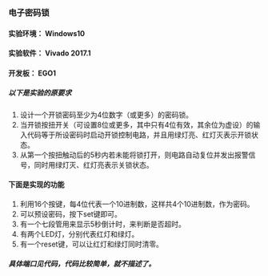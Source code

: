 ### 电子密码锁

#### 实验环境： Windows10

#### 实验软件： Vivado 2017.1

#### 开发板： EGO1

##### 以下是实验的原要求

1. 设计一个开锁密码至少为4位数字（或更多）的密码锁。
2. 当开锁按扭开关（可设置8位或更多，其中只有4位有效，其余位为虚设）的输入代码等于所设密码时启动开锁控制电路，并且用绿灯亮、红灯灭表示开锁状态。
3. 从第一个按扭触动后的5秒内若未能将锁打开，则电路自动复位并发出报警信号，同时用绿灯灭、红灯亮表示关锁状态。 

#### 下面是实现的功能

1. 利用16个按键，每4位代表一个10进制数，这样共4个10进制数，作为密码。
2. 可以预设密码，按下set键即可。
3. 有一个七段管用来显示5秒倒计时，来判断是否超时。
4. 有两个LED灯，分别代表红灯和绿灯。
5. 有一个reset键，可以让红灯和绿灯同时清零。

##### 具体端口见代码，代码比较简单，就不描述了。